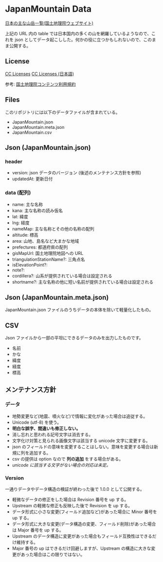 # JapanMountain Data

[日本の主な山岳一覧(国土地理院ウェブサイト)](https://www.gsi.go.jp/kihonjohochousa/kihonjohochousa41140.html)

上記の URL 内の table では日本国内の多くの山を網羅しているようなので、これを json としてデータ起こしした。何かの役に立つかもしれないので、このまま公開する。

## License

[CC Licenses](https://creativecommons.org/licenses/by/4.0/legalcode.ja)
[CC Licenses (日本語)](https://creativecommons.org/publicdomain/zero/1.0/deed.ja)

参考: [国土地理院コンテンツ利用規約](https://www.gsi.go.jp/kikakuchousei/kikakuchousei40182.html)


## Files

このリポジトリには以下のデータファイルが含まれている。

- JapanMountain.json
- JapanMountain.meta.json
- JapanMountain.csv

## Json (JapanMountain.json)

### header

- version: json データのバージョン (後述のメンテナンス方針を参照)
- updatedAt: 更新日付

### data (配列)

- name: 主な名称
- kana: 主な名称の読み仮名
- lat: 緯度
- lng: 経度
- nameMap: 主な名称とその他の名称の配列
- altitude: 標高
- area: 山地、島名など大まかな地域
- prefectures: 都道府県の配列
- gisMapUrl: 国土地理院地図への URL
- triangulationStationName?: 三角点名
- isElevationPoint?: 
- note?: 
- cordillera?: 山系が提供されている場合は設定される
- shortname?: 主な名称の他に短い名前が提供されている場合は設定される

## Json (JapanMountain.meta.json)

JapanMountain.json ファイルのうちデータの本体を除いて軽量化したもの。

## CSV

Json ファイルから一部の平坦にできるデータのみを出力したものです。

- 名前
- かな
- 緯度
- 経度
- 標高

## メンテナンス方針


### データ

- 地勢変更など(地震、噴火など)で情報に変化があった場合は追従する。
- Unicode (utf-8) を使う。
- **明白な誤字、間違いも修正しない。**
- 消し忘れと思われる記号文字は消去する。
- 文字化け対策と見られる画像文字は該当する unicode 文字に変更する。
- json のフィールドの意味を変更することはしない。意味を変更する場合は新規に列を追加する。
- csv の提供は option なので **列の追加** をする場合がある。
- *unicode に該当する文字がない場合の対応は未定。*

### Version

一通りデータやデータ構造の検証が終わった後で 1.0.0 として公開する。

- 軽微なデータの修正をした場合は Revision 番号を up する。
- Upstream の軽微な修正も反映した後で Revision を up する。
- データ形式に小さな変更(フィールド追加など)があった場合に Minor 番号を up する。
- データ形式に大きな変更(データ構造の変更、フィールド削除)があった場合は Major 番号を up する。
- Upstream のデータ構造に変更があった場合もフィールド互換性はできるだけ維持する。
- Major 番号の up はできるだけ回避しますが、Upstream の構造に大きな変更があった場合はこの限りではない。
